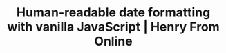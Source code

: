 ---
layout: bookmark
title: Human-readable date formatting with vanilla JavaScript | Henry From Online
tags:
  - Bookmarks
  - JavaScript
  - Resources
created: '2025-03-04T20:43:59.184Z'
modified: '2025-03-04T20:44:52.331Z'
link: >-
  https://henry.codes/writing/human-readable-date-formatting-with-vanilla-javascript/
id: 985459864
excerpt: A quick note about js.
image: >-
  https://screenshot.henry.codes/https%3A%2F%2Fhenry.codes%2Fopengraph%2Fwriting%2Fhuman-readable-date-formatting-with-vanilla-javascript/opengraph
---